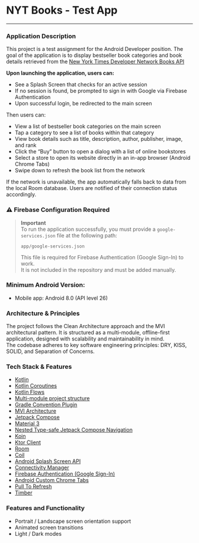 # NYT Books - Test App

---

### Application Description

This project is a test assignment for the Android Developer position.
The goal of the application is to display bestseller book categories and book details retrieved from
the [New York Times Developer Network Books API](https://developer.nytimes.com/)

**Upon launching the application, users can:**

- See a Splash Screen that checks for an active session
- If no session is found, be prompted to sign in with Google via Firebase Authentication
- Upon successful login, be redirected to the main screen

Then users can:

- View a list of bestseller book categories on the main screen
- Tap a category to see a list of books within that category
- View book details such as title, description, author, publisher, image, and rank
- Click the “Buy” button to open a dialog with a list of online bookstores
- Select a store to open its website directly in an in-app browser (Android Chrome Tabs)
- Swipe down to refresh the book list from the network

If the network is unavailable, the app automatically falls back to data from the local Room
database.
Users are notified of their connection status accordingly.

### ⚠️ Firebase Configuration Required

> **Important**  
> To run the application successfully, you must provide a `google-services.json` file at the
> following path:
> ```
> app/google-services.json
> ```
> This file is required for Firebase Authentication (Google Sign-In) to work.  
> It is not included in the repository and must be added manually.

### Minimum Android Version:

- Mobile app: Android 8.0 (API level 26)

### Architecture & Principles

The project follows the Clean Architecture approach and the MVI architectural pattern.
It is structured as a multi-module, offline-first application, designed with scalability and
maintainability in mind.  
The codebase adheres to key software engineering principles: DRY, KISS, SOLID, and Separation of
Concerns.

### Tech Stack & Features

- [Kotlin](https://kotlinlang.org/docs/android-overview.html#)
- [Kotlin Coroutines](https://kotlinlang.org/docs/coroutines-overview.html#)
- [Kotlin Flows](https://kotlinlang.org/api/kotlinx.coroutines/kotlinx-coroutines-core/kotlinx.coroutines.flow/-flow/#)
- [Multi-module project structure](https://developer.android.com/topic/modularization)
- [Gradle Convention Plugin](https://docs.gradle.org/current/userguide/plugins.html)
- [MVI Architecture](https://developer.android.com/topic/architecture)
- [Jetpack Compose](https://developer.android.com/develop/ui/compose/documentation)
- [Material 3](https://developer.android.com/develop/ui/compose/designsystems/material3)
- [Nested Type-safe Jetpack Compose Navigation](https://developer.android.com/develop/ui/compose/navigation)
- [Koin](https://insert-koin.io/docs/quickstart/android/)
- [Ktor Client](https://ktor.io/docs/welcome.html)
- [Room](https://developer.android.com/jetpack/androidx/releases/room)
- [Coil](https://coil-kt.github.io/coil/)
- [Android Splash Screen API](https://developer.android.com/develop/ui/views/launch/splash-screen)
- [Connectivity Manager](https://developer.android.com/training/monitoring-device-state/connectivity-status-type)
- [Firebase Authentication (Google Sign-In)](https://firebase.google.com/docs/auth/android/google-signin)
- [Android Custom Chrome Tabs](https://developer.android.com/develop/ui/views/layout/webapps/overview-of-android-custom-tabs)
- [Pull To Refresh](https://developer.android.com/develop/ui/compose/components/pull-to-refresh)
- [Timber](https://github.com/JakeWharton/timber)

### Features and Functionality

- Portrait / Landscape screen orientation support
- Animated screen transitions
- Light / Dark modes
